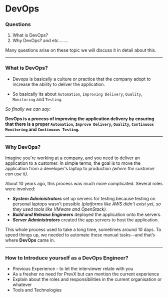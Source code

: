 # DevOps

### Questions 

1. What is DevOps?
2. Why DevOps? and etc........

Many questions arise on these topic we will discuss it in detail about this.

---

### **What is DevOps?**
- Devops is basically a culture or practice that the company adopt to increase the ability to deliver the application.

- So basically its about `Automation`, `Improving Delivery`, `Quality`, `Monitoring` and `Testing`.

*So finally we can say:*

**DevOps is a process of improving the application delivery by ensuring that there is a proper `Automation`, `Improve Delivery`, `Quality`, `Continuous Monitoring` and `Continuous Testing`.**

---
### **Why DevOps?**

Imagine you're working at a company, and you need to deliver an application to a customer. In simple terms, the goal is to move the application from a developer's laptop to production *(where the customer can use it).*

About 10 years ago, this process was much more complicated. Several roles were involved:

- ***System Administrators*** set up servers for testing because testing on personal laptops wasn’t possible *(platforms like AWS didn’t exist yet, so they used tools like VMware and OpenStack).*
- ***Build and Release Engineers*** deployed the application onto the servers.
- ***Server Administrators*** created the app servers to host the application.

This whole process used to take a long time, sometimes around 10 days. To speed things up, we needed to automate these manual tasks—and that’s where **DevOps** came in.

---

### **How to Introduce yourself as a DevOps Engineer?**

- Previous Experience - to let the interviewer relate with you 
- As a fresher no need for PrevX but can mention the current experience
- Explain about the roles and responsibilities in the current organisation or whatever
- Tools and Technologies